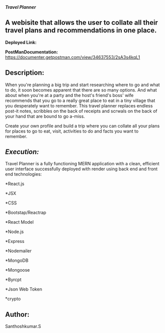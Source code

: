 ***Travel Planner***

A webisite that allows the user to collate all their travel plans and recommendations in one place.
-----------------------------------------------------------------------------------------------------
**Deployed Link:**

**PostManDocumentation:** https://documenter.getpostman.com/view/34637553/2sA3s4kqL1

**Description:**
-----------------------------------------------------------------------------------------------------------------------------------------
When you're planning a big trip and start researching where to go and what to do, it soon becomes apparent that there are so many options. And what about when you're at a party and the host's friend's boss' wife recommends that you go to a really great place to eat in a tiny village that you desperately want to remember. This travel planner replaces endless post-it notes, scribbles on the back of receipts and scrwals on the back of your hand that are bound to go a-miss.

Create your own profile and build a trip where you can collate all your plans for places to go to eat, visit, activities to do and facts you want to remember.

***Execution:***
--------------------------------------------------------------------------------------------------------------------------------------
Travel Planner is a fully functioning MERN application with a clean, efficient user interface successfully deployed with render using back end and front end technologies:

*React.js

*JSX

*CSS

*Bootstap/Reactrap

*React Model

*Node.js

*Express

*Nodemailer

*MongoDB

*Mongoose

*Byrcpt

*Json Web Token

*crypto

**Author:**
----------------------------------
Santhoshkumar.S

